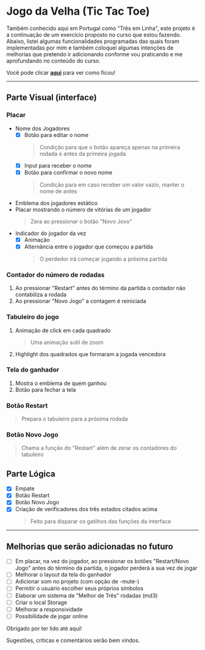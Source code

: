 # Jogo da Velha (Tic Tac Toe)

Também conhecido aqui em Portugal como "Três em Linha", este projeto é a continuação de um exercício proposto no curso que estou fazendo. 
Abaixo, listei algumas funcionalidades programadas das quais foram implementadas por mim e também coloquei algumas intenções de melhorias que pretendo ir adicionando conforme vou praticando e me aprofundando no conteúdo do curso.

Você pode clicar **[aqui](https://cristianopaludo.github.io/jogoDaVelha/)** para ver como ficou! 

***

## Parte Visual (interface)
### Placar
- Nome dos Jogadores
    - [x] Botão para editar o nome
        > Condição para que o botão apareça apenas na primeira rodada e antes da primeira jogada
    - [x] Input para receber o nome
    - [x] Botão para confirmar o novo nome
        > Condição para em caso receber um valor vazio, manter o nome de antes
- Emblema dos jogadores estático
- Placar mostrando o número de vitórias de um jogador
    > Zera ao pressionar o botão "Novo Jovo"
- Indicador do jogador da vez
    - [x] Animação
    - [x] Alternância entre o jogador que começou a partida
        > O perdedor irá começar jogando a próxima partida
### Contador do número de rodadas
1. Ao pressionar "Restart" antes do término da partida o contador não contabiliza a rodada
2. Ao pressionar "Novo Jogo" a contagem é reiniciada
### Tabuleiro do jogo
1. Animação de click em cada quadrado
    > Uma animação sutil de zoom
2. Highlight dos quadrados que formaram a jogada vencedora
### Tela do ganhador 
1. Mostra o emblema de quem ganhou
2. Botão para fechar a tela
### Botão Restart
> Prepara o tabuleiro para a próxima rodada
### Botão Novo Jogo
> Chama a função do "Restart" além de zerar os contadores do tabuleiro

## Parte Lógica
- [x] Empate
- [x] Botão Restart
- [x] Botão Novo Jogo
- [x] Criação de verificadores dos três estados citados acima
    > Feito para disparar os gatilhos das funções da interface

***

## Melhorias que serão adicionadas no futuro
- [ ] Em placar, na vez do jogador, ao pressionar os botões "Restart/Novo Jogo" antes do término da partida, o jogador perderá a sua vez de jogar
- [ ] Melhorar o layout da tela do ganhador
- [ ] Adicionar som no projeto (com opção de -mute-)
- [ ] Permitir o usuário escolher seus próprios símbolos
- [ ] Elaborar um sistema de "Melhor de Três" rodadas (md3)
- [ ] Criar o local Storage
- [ ] Melhorar a responsividade
- [ ] Possibilidade de jogar online

Obrigado por ter lido até aqui!

Sugestões, criticas e comentários serão bem vindos. 
